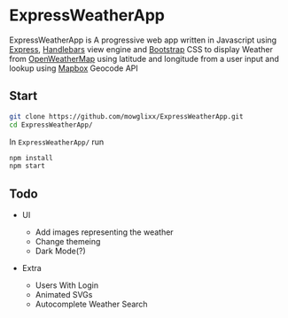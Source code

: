 # ExpressWeatherApp

ExpressWeatherApp is A progressive web app written in Javascript using [Express](https://expressjs.com/), [Handlebars](https://www.npmjs.com/package/hbs) view engine and [Bootstrap](https://getbootstrap.com/) CSS to display Weather from [OpenWeatherMap](openweathermap.org) using latitude and longitude from a user input and lookup using [Mapbox](https://mapbox.com) Geocode API

## Start

```sh
git clone https://github.com/mowglixx/ExpressWeatherApp.git
cd ExpressWeatherApp/
```

In `ExpressWeatherApp/` run

```sh
npm install
npm start
```

## Todo

- UI
    - Add images representing the weather
    - Change themeing
    - Dark Mode(?)

- Extra    
    - Users With Login
    - Animated SVGs
    - Autocomplete Weather Search

